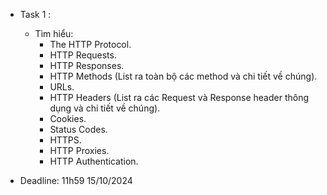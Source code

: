 - Task 1 :
  - Tìm hiểu:
    - The HTTP Protocol.
    - HTTP Requests.
    - HTTP Responses.
    - HTTP Methods (List ra toàn bộ các method và chi tiết về chúng).
    - URLs.
    - HTTP Headers (List ra các Request và Response header thông dụng và chi tiết về chúng).
    - Cookies.
    - Status Codes.
    - HTTPS.
    - HTTP Proxies.
    - HTTP Authentication.

- Deadline: 11h59 15/10/2024
